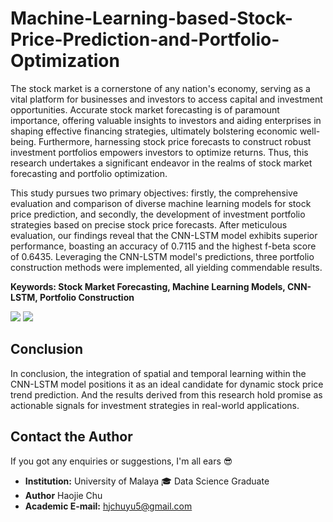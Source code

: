 # Machine-Learning-based-Stock-Price-Prediction-and-Portfolio-Optimization

The stock market is a cornerstone of any nation's economy, serving as a vital platform for businesses and investors to access capital and investment opportunities. Accurate stock market forecasting is of paramount importance, offering valuable insights to investors and aiding enterprises in shaping effective financing strategies, ultimately bolstering economic well-being. Furthermore, harnessing stock price forecasts to construct robust investment portfolios empowers investors to optimize returns. Thus, this research undertakes a significant endeavor in the realms of stock market forecasting and portfolio optimization.

This study pursues two primary objectives: firstly, the comprehensive evaluation and comparison of diverse machine learning models for stock price prediction, and secondly, the development of investment portfolio strategies based on precise stock price forecasts. After meticulous evaluation, our findings reveal that the CNN-LSTM model exhibits superior performance, boasting an accuracy of 0.7115 and the highest f-beta score of 0.6435. Leveraging the CNN-LSTM model's predictions, three portfolio construction methods were implemented, all yielding commendable results.

**Keywords: Stock Market Forecasting, Machine Learning Models, CNN-LSTM, Portfolio Construction**

<img src="https://github.com/HaojieChu/Air_Quality_Index_Predicton_WebUI/blob/main/ui.jpg"  />
<img src="https://github.com/HaojieChu/Air_Quality_Index_Predicton_WebUI/blob/main/ui_2.jpg"  />

## Conclusion

In conclusion, the integration of spatial and temporal learning within the CNN-LSTM model positions it as an ideal candidate for dynamic stock price trend prediction. And the results derived from this research hold promise as actionable signals for investment strategies in real-world applications.

## Contact the Author  

If you got any enquiries or suggestions, I'm all ears :sunglasses:  

- **Institution:**  University of Malaya  :mortar_board: Data Science Graduate  
- **Author** Haojie Chu
- **Academic E-mail:** hjchuyu5@gmail.com

